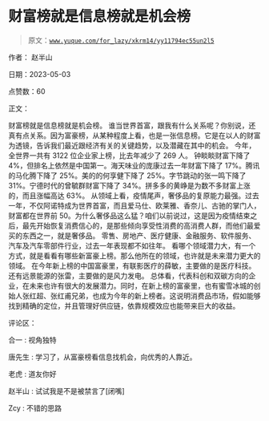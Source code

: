 # 财富榜就是信息榜就是机会榜

> 原文：[`www.yuque.com/for_lazy/xkrm14/yy11794ec55un2l5`](https://www.yuque.com/for_lazy/xkrm14/yy11794ec55un2l5)

作者： 赵半山

日期：2023-05-03

点赞数：60

正文：

财富榜就是信息榜就是机会榜。 谁当世界首富，跟我有什么关系呢？你别说，还真有点关系。因为富豪榜，从某种程度上看，也是一张信息榜。它是在以人的财富为透镜，告诉我们最近跟经济有关的关键趋势，以及潜藏在其中的机会。 今年，全世界一共有 3122 位企业家上榜，比去年减少了 269 人。 钟睒睒财富下降了 4%，但排名上依然是中国第一。海天味业的庞康过去一年财富下降了 17%。腾讯的马化腾下降了 25%。美的的何享健下降了 25%。字节跳动的张一鸣下降了 31%。宁德时代的曾毓群财富下降了 34%。拼多多的黄峥是为数不多财富上涨的，而且涨幅高达 63%。 从领域上看，疫情尾声，奢侈品的复原能力最强。过去一年，不仅阿诺特成为世界首富，而且爱马仕、欧莱雅、香奈儿、古驰的掌门人，财富都在世界前 50。为什么奢侈品这么猛？咱们以前说过，这是因为疫情结束之后，最先开始恢复消费信心的，是那些倾向享受性消费的高消费人群，而他们最爱买的东西之一，就是奢侈品。 零售、房地产、医疗健康、金融服务、软件服务、汽车及汽车零部件行业，过去一年表现都不如往年。 看哪个领域潜力大，有一个方式，就是看看有哪些新富豪上榜。那么他所在的领域，也许就是未来潜力更大的领域。 在今年新上榜的中国富豪里，有联影医疗的薛敏，主要做的是医疗科技。还有远景能源的张雷，主要做的是风力发电。 总体看，代表科创和双碳方向的企业，在未来也许有很大的发展潜力。同时，在新上榜的富豪里，也有蜜雪冰城的创始人张红超、张红甫兄弟，也成为今年的新上榜者。这说明消费品市场，假如能够找到精确的定位，并且管理好供应链，依靠规模效应也能带来巨大的收益。

评论区：

合一 : 视角独特

唐先生 : 学习了，从富豪榜看信息找机会，向优秀的人靠近。

老虎 : 道友你好

赵半山 : 试试我是不是被禁言了[闭嘴]

Zcy : 不错的思路



